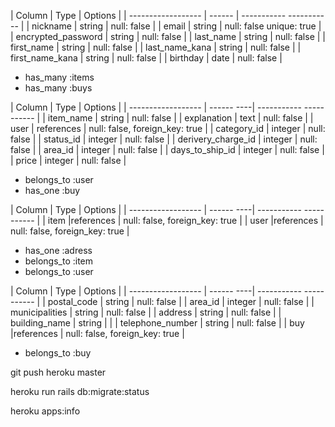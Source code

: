 <!-- usersテーブル -->

| Column             | Type   | Options                  |
| ------------------ | ------ | ----------- -----------  |
| nickname           | string | null: false              |
| email              | string | null: false unique: true |
| encrypted_password | string | null: false              |
|  last_name         | string | null: false              |
|  first_name        | string | null: false              |
|  last_name_kana    | string | null: false              |
|  first_name_kana   | string | null: false              |
|  birthday          | date   | null: false              |


<!-- Association -->
- has_many :items
- has_many :buys


<!-- itemsテーブル -->

| Column             | Type       | Options                        |
| ------------------ | ------ ----| ----------- -----------        |
| item_name          | string     | null: false                    |
| explanation        | text       | null: false                    |
| user               | references | null: false, foreign_key: true |
| category_id        | integer    | null: false                    |
| status_id          | integer    | null: false                    |
| derivery_charge_id | integer    | null: false                    |
| area_id            | integer    | null: false                    |
| days_to_ship_id    | integer    | null: false                    |
| price              | integer    | null: false                    |

<!-- Association -->
- belongs_to :user
- has_one :buy



<!-- buysテーブル -->
| Column             | Type       | Options                        |
| ------------------ | ------ ----| ----------- -----------        |
| item               |references  | null: false, foreign_key: true |
| user               |references  | null: false, foreign_key: true |


<!-- Association -->
- has_one :adress
- belongs_to :item
- belongs_to :user


<!-- adressesテーブル -->
| Column             | Type       | Options                        |
| ------------------ | ------ ----| ----------- -----------        |
| postal_code        | string     | null: false                    |
| area_id            | integer    | null: false                    |
| municipalities     | string     | null: false                    |
| address            | string     | null: false                    |
| building_name      | string     |                                |
| telephone_number   | string     | null: false                    |
| buy                |references  | null: false, foreign_key: true |


<!-- Association -->
- belongs_to :buy



 git push heroku master

 heroku run rails db:migrate:status

 heroku apps:info
